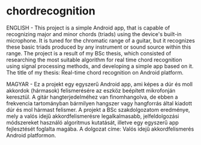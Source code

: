 # chordrecognition
ENGLISH - 
This project is a simple Android app, that is capable of recognizing major and minor chords (triads) using the device's built-in microphone. 
It is tuned for the chromatic range of a guitar, but it recognizes these basic triads produced by any instrument or sound source within this range. The project is a result of my BSc thesis, which consisted of researching the most suitable algorithm for real time chord recognition using signal processing methods, and developing a simple app based on it. The title of my thesis: Real-time chord recognition on Android platform.

MAGYAR - 
Ez a projekt egy egyszerű Android app, ami képes a dúr és moll akkordok (hármasok) felismerésére az eszköz beépített mikrofonján keresztül.
A gitár hangterjedelméhez van finomhangolva, de ebben a frekvencia tartományban bármilyen hangszer vagy hangforrás által kiadott dúr és mol hármast felismer. A projekt a BSc szakdolgozatom eredménye, mely a valós idejű akkordfelismerésre legalkalmasabb, jelfeldolgozási módszereket használó algoritmus kutatását, illetve egy egyszerű app fejlesztését foglalta magába. A dolgozat címe: Valós idejű akkordfelismerés Android platformon.
